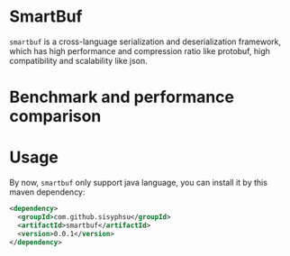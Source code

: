 # SmartBuf

`smartbuf` is a cross-language serialization and deserialization framework, 
which has high performance and compression ratio like protobuf, high compatibility and scalability like json.

# Benchmark and performance comparison

# Usage

By now, `smartbuf` only support java language, you can install it by this maven dependency:

```xml
<dependency>
  <groupId>com.github.sisyphsu</groupId>
  <artifactId>smartbuf</artifactId>
  <version>0.0.1</version>
</dependency>
```
